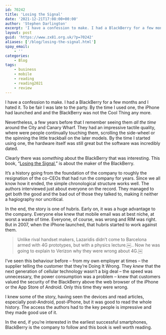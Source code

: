 ```yaml
---
id: 70242
title: 'Losing the Signal'
date: '2021-12-21T17:08:00+00:00'
author: 'Stephen Darlington'
excerpt: 'I have a confession to make. I had a BlackBerry for a few months and I hated it. But still, the story behind the company is fascinating.'
layout: post
guid: 'https://www.zx81.org.uk/?p=70242'
aliases: ['/blog/losing-the-signal.html']
spay_email:
    - ''
categories:
    - Blog
tags:
    - business
    - mobile
    - reading
    - reading2021
    - review
---
```


I have a confession to make. I had a BlackBerry for a few months and I hated it. To be fair I was late to the party. By the time I used one, the iPhone had launched and and the BlackBerry was not the Cool Thing any more.

Nevertheless, a few years before that I remember seeing them *all the time* around the City and Canary Wharf. They had an impressive tactile quality, where were people continually touching them, scrolling the side-wheel or the spinning the little trackball on the later models. By the time I started using one, the hardware itself was still great but the software was incredibly dated.

Clearly there was *something* about the BlackBerry that was interesting. This book, “[Losing the Signal](https://www.penguin.co.uk/books/1111575/losing-the-signal/9781847941725.html),” is about the maker of the BlackBerry.

It’s a history going from the foundation of the company to roughly the resignation of the co-CEOs that had run the company for years. Since we all know how it ended, the simple chronological structure works well. The authors interviewed just about everyone on the record. They managed to get both the good and the bad out of those they talked to, making it neither a hagiography nor uncritical.

In the end, the story is one of hubris. Early on, it was a huge advantage to the company. Everyone else knew that mobile email was at best niche, at worst a waste of time. Everyone, of course, was wrong and RIM was right. But in 2007, when the iPhone launched, that hubris started to work against them.

> Unlike rival handset makers, Lazaridis didn’t come to Barcelona armed with 4G prototypes, but with a physics lecture.￼.. Now he was going to explain to Verizon why they were wrong about 4G.￼

I’ve seen this behaviour before – from my own employer at times – the supplier telling the customer that they’re Doing It Wrong. They *knew* that the next generation of cellular technology wasn’t a big deal – the speed was unnecessary, the power consumption was a problem – knew that customers valued the security of the BlackBerry above the web browser of the iPhone or the App Store of Android. Only this time they were wrong.

I knew some of the story, having seen the devices and read articles, especially post-Android, post-iPhone, but it was good to read the whole history. The access the authors had to the key people is impressive and they made good use of it.

In the end, if you’re interested in the earliest successful smartphones, BlackBerry is the company to follow and this book is well worth reading.